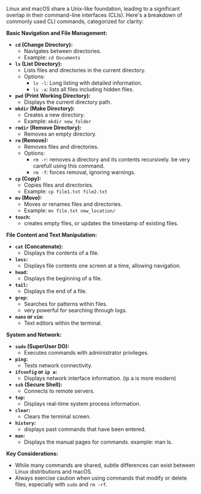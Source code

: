 Linux and macOS share a Unix-like foundation, leading to a significant overlap in their command-line interfaces (CLIs). Here's a breakdown of commonly used CLI commands, categorized for clarity:

**Basic Navigation and File Management:**

* **`cd` (Change Directory):**
    * Navigates between directories.
    * Example: `cd Documents`
* **`ls` (List Directory):**
    * Lists files and directories in the current directory.
    * Options:
        * `ls -l`: Long listing with detailed information.
        * `ls -a`: lists all files including hidden files.
* **`pwd` (Print Working Directory):**
    * Displays the current directory path.
* **`mkdir` (Make Directory):**
    * Creates a new directory.
    * Example: `mkdir new_folder`
* **`rmdir` (Remove Directory):**
    * Removes an empty directory.
* **`rm` (Remove):**
    * Removes files and directories.
    * Options:
        * `rm -r`: removes a directory and its contents recursively. be very carefull using this command.
        * `rm -f`: forces removal, ignoring warnings.
* **`cp` (Copy):**
    * Copies files and directories.
    * Example: `cp file1.txt file2.txt`
* **`mv` (Move):**
    * Moves or renames files and directories.
    * Example: `mv file.txt new_location/`
* **`touch`:**
    * creates empty files, or updates the timestamp of existing files.

**File Content and Text Manipulation:**

* **`cat` (Concatenate):**
    * Displays the contents of a file.
* **`less`:**
    * Displays file contents one screen at a time, allowing navigation.
* **`head`:**
    * Displays the beginning of a file.
* **`tail`:**
    * Displays the end of a file.
* **`grep`:**
    * Searches for patterns within files.
    * very powerful for searching through logs.
* **`nano` or `vim`:**
    * Text editors within the terminal.

**System and Network:**

* **`sudo` (SuperUser DO):**
    * Executes commands with administrator privileges.
* **`ping`:**
    * Tests network connectivity.
* **`ifconfig` or `ip a`:**
    * Displays network interface information. (ip a is more modern)
* **`ssh` (Secure Shell):**
    * Connects to remote servers.
* **`top`:**
    * Displays real-time system process information.
* **`clear`:**
    * Clears the terminal screen.
* **`history`:**
    * displays past commands that have been entered.
* **`man`:**
    * Displays the manual pages for commands. example: man ls.

**Key Considerations:**

* While many commands are shared, subtle differences can exist between Linux distributions and macOS.
* Always exercise caution when using commands that modify or delete files, especially with `sudo` and `rm -rf`.


